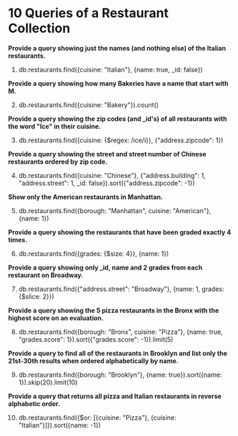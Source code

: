 # 10 Queries of a Restaurant Collection

**Provide a query showing just the names (and nothing else) of the Italian restaurants.**

1. db.restaurants.find({cuisine: "Italian"}, {name: true, _id: false})

**Provide a query showing how many Bakeries have a name that start with M.**

2. db.restaurants.find({cuisine: "Bakery"}).count()

**Provide a query showing the zip codes (and _id's) of all restaurants with the word "Ice" in their cuisine.**

3. db.restaurants.find({cuisine: {$regex: /ice/i}}, {"address.zipcode": 1})

**Provide a query showing the street and street number of Chinese restaurants ordered by zip code.**

4. db.restaurants.find({cuisine: "Chinese"}, {"address.building": 1, "address.street": 1, _id: false}).sort({"address.zipcode": -1})

**Show only the American restaurants in Manhattan.**

5. db.restaurants.find({borough: "Manhattan", cuisine: "American"}, {name: 1})

**Provide a query showing the restaurants that have been graded exactly 4 times.**

6. db.restaurants.find({grades: {$size: 4}}, {name: 1})

**Provide a query showing only _id, name and 2 grades from each restaurant on Broadway.**

7. db.restaurants.find({"address.street": "Broadway"}, {name: 1, grades: {$slice: 2}})

**Provide a query showing the 5 pizza restaurants in the Bronx with the highest score on an evaluation.**

8. db.restaurants.find({borough: "Bronx", cuisine: "Pizza"}, {name: true, "grades.score": 1}).sort({"grades.score": -1}).limit(5)

**Provide a query to find all of the restaurants in Brooklyn and list only the 21st-30th results when ordered alphabetically by name.**

9. db.restaurants.find({borough: "Brooklyn"}, {name: true}).sort({name: 1}).skip(20).limit(10)

**Provide a query that returns all pizza and Italian restaurants in reverse alphabetic order.**

10. db.restaurants.find({$or: [{cuisine: "Pizza"}, {cuisine: "Italian"}]}).sort({name: -1})
